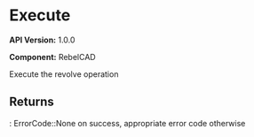 # Execute

**API Version:** 1.0.0

**Component:** RebelCAD

Execute the revolve operation

## Returns

: ErrorCode::None on success, appropriate error code otherwise

